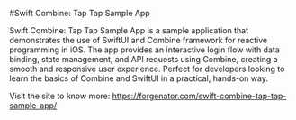 #Swift Combine: Tap Tap Sample App

Swift Combine: Tap Tap Sample App is a sample application that demonstrates the use of SwiftUI and Combine framework for reactive programming in iOS. The app provides an interactive login flow with data binding, state management, and API requests using Combine, creating a smooth and responsive user experience. Perfect for developers looking to learn the basics of Combine and SwiftUI in a practical, hands-on way.

Visit the site to know more: 
https://forgenator.com/swift-combine-tap-tap-sample-app/
